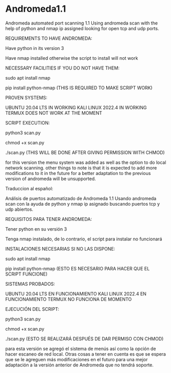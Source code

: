 # Andromeda1.1
Andromeda automated port scanning 1.1
Using andromeda scan with the help of python and nmap ip assigned looking for open tcp and udp ports.

REQUIREMENTS TO HAVE ANDROMEDA:

Have python in its version 3

Have nmap installed otherwise the script to install will not work

NECESSARY FACILITIES IF YOU DO NOT HAVE THEM:

sudo apt install nmap

pip install python-nmap (THIS IS REQUIRED TO MAKE SCRIPT WORK)

PROVEN SYSTEMS:

UBUNTU 20.04 LTS IN WORKING 
KALI LINUX 2022.4 IN WORKING 
TERMUX DOES NOT WORK AT THE MOMENT

SCRIPT EXECUTION:

python3 scan.py

chmod +x scan.py

./scan.py (THIS WILL BE DONE AFTER GIVING PERMISSION WITH CHMOD)

for this version the menu system was added as well as the option to do local network scanning. 
other things to note is that it is expected to add more modifications to it in the future for a better adaptation to the previous version of andromeda will be unsupported. 

Traduccion al español:

Análisis de puertos automatizado de Andromeda 1.1
Usando andromeda scan con la ayuda de python y nmap ip asignado buscando puertos tcp y udp abiertos.

REQUISITOS PARA TENER ANDROMEDA:

Tener python en su versión 3

Tenga nmap instalado, de lo contrario, el script para instalar no funcionará

INSTALACIONES NECESARIAS SI NO LAS DISPONE:

sudo apt install nmap

pip install python-nmap (ESTO ES NECESARIO PARA HACER QUE EL SCRIPT FUNCIONE)

SISTEMAS PROBADOS:

UBUNTU 20.04 LTS EN FUNCIONAMIENTO
KALI LINUX 2022.4 EN FUNCIONAMIENTO
TERMUX NO FUNCIONA DE MOMENTO

EJECUCIÓN DEL SCRIPT:

python3 scan.py

chmod +x scan.py

./scan.py (ESTO SE REALIZARÁ DESPUÉS DE DAR PERMISO CON CHMOD)

para esta versión se agregó el sistema de menús así como la opción de hacer escaneo de red local.
Otras cosas a tener en cuenta es que se espera que se le agreguen más modificaciones en el futuro para una mejor adaptación a la versión anterior de Andromeda que no tendrá soporte.